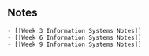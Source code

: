 ## Notes
	- [[Week 3 Information Systems Notes]]
	- [[Week 6 Information Systems Notes]]
	- [[Week 9 Information Systems Notes]]